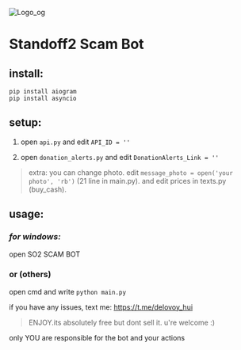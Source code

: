 ![Logo_og](https://user-images.githubusercontent.com/61238982/185759975-2bcb4b0d-9d40-43ab-a559-1dcf068bf6cd.jpg)

# Standoff2 Scam Bot
## install:
  ```
  pip install aiogram
  pip install asyncio
  ```
## setup:
1. open `api.py` and edit `API_ID = ''`

2. open `donation_alerts.py` and edit `DonationAlerts_Link = ''`

> extra: you can change photo. edit `message_photo = open('your photo', 'rb')` (21 line in main.py). and edit prices in texts.py (buy_cash).

## usage:
### *for windows:*
open SO2 SCAM BOT
### or (others)
open cmd and write `python main.py`

if you have any issues, text me: https://t.me/delovoy_hui

> ENJOY.its absolutely free but dont sell it. u're welcome :)

only YOU are responsible for the bot and your actions
